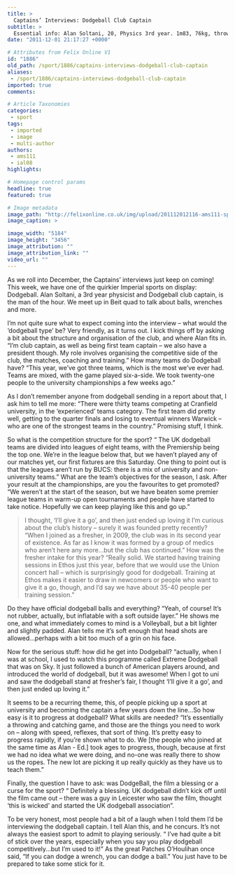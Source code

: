 ```yaml
---
title: >
  Captains’ Interviews: Dodgeball Club Captain
subtitle: >
  Essential info: Alan Soltani, 20, Physics 3rd year. 1m83, 76kg, throws with right arm. 3 years’ dodgeball experience. Likes: toe-snapping shots, wrenches. Dislikes: Minotaur dodgeball, wrenches.
date: "2011-12-01 21:17:27 +0000"

# Attributes from Felix Online V1
id: "1886"
old_path: /sport/1886/captains-interviews-dodgeball-club-captain
aliases:
 - /sport/1886/captains-interviews-dodgeball-club-captain
imported: true
comments:

# Article Taxonomies
categories:
 - sport
tags:
 - imported
 - image
 - multi-author
authors:
 - ams111
 - ial08
highlights:

# Homepage control params
headline: true
featured: true

# Image metadata
image_path: "http://felixonline.co.uk/img/upload/201112012116-ams111-sportinterview.jpg"
image_caption: >

image_width: "5184"
image_height: "3456"
image_attribution: ""
image_attribution_link: ""
video_url: ""
---
```


As we roll into December, the Captains’ interviews just keep on coming! This week, we have one of the quirkier Imperial sports on display: Dodgeball. Alan Soltani, a 3rd year physicist and Dodgeball club captain, is the man of the hour. We meet up in Beit quad to talk about balls, wrenches and more.

I’m not quite sure what to expect coming into the interview – what would the ‘dodgeball type’ be? Very friendly, as it turns out. I kick things off by asking a bit about the structure and organisation of the club, and where Alan fits in. “I’m club captain, as well as being first team captain – we also have a president though. My role involves organising the competitive side of the club, the matches, coaching and training.” How many teams do Dodgeball have? “This year, we’ve got three teams, which is the most we’ve ever had. Teams are mixed, with the game played six-a-side. We took twenty-one people to the university championships a few weeks ago.”

As I don’t remember anyone from dodgeball sending in a report about that, I ask him to tell me more: “There were thirty teams competing at Cranfield university, in the ‘experienced’ teams category. The first team did pretty well, getting to the quarter finals and losing to eventual winners Warwick – who are one of the strongest teams in the country.” Promising stuff, I think.

So what is the competition structure for the sport? “ The UK dodgeball teams are divided into leagues of eight teams, with the Premiership being the top one. We’re in the league below that, but we haven’t played any of our matches yet, our first fixtures are this Saturday. One thing to point out is that the leagues aren’t run by BUCS: there is a mix of university and non-university teams.” What are the team’s objectives for the season, I ask. After your result at the championships, are you the favourites to get promoted? “We weren’t at the start of the season, but we have beaten some premier league teams in warm-up open tournaments and people have started to take notice. Hopefully we can keep playing like this and go up.”
> I thought, ‘I’ll give it a go’, and then just ended up loving it
I’m curious about the club’s history – surely it was founded pretty recently? “When I joined as a fresher, in 2009, the club was in its second year of existence. As far as I know it was formed by a group of medics who aren’t here any more…but the club has continued.” How was the fresher intake for this year? “Really solid. We started having training sessions in Ethos just this year, before that we would use the Union concert hall – which is surprisingly good for dodgeball. Training at Ethos makes it easier to draw in newcomers or people who want to give it a go, though, and I’d say we have about 35-40 people per training session.”

Do they have official dodgeball balls and everything? “Yeah, of course! It’s not rubber, actually, but inflatable with a soft outside layer.” He shows me one, and what immediately comes to mind is a Volleyball, but a bit lighter and slightly padded. Alan tells me it’s soft enough that head shots are allowed…perhaps with a bit too much of a grin on his face.

Now for the serious stuff: how did he get into Dodgeball? “actually, when I was at school, I used to watch this programme called Extreme Dodgeball that was on Sky. It just followed a bunch of American players around, and introduced the world of dodgeball, but it was awesome! When I got to uni and saw the dodgeball stand at fresher’s fair, I thought ‘I’ll give it a go’, and then just ended up loving it.”

It seems to be a recurring theme, this, of people picking up a sport at university and becoming the captain a few years down the line…So how easy is it to progress at dodgeball? What skills are needed? “It’s essentially a throwing and catching game, and those are the things you need to work on – along with speed, reflexes, that sort of thing. It’s pretty easy to progress rapidly, if you’re shown what to do. We [the people who joined at the same time as Alan - Ed.] took ages to progress, though, because at first we had no idea what we were doing, and no-one was really there to show us the ropes. The new lot are picking it up really quickly as they have us to teach them.”

Finally, the question I have to ask: was DodgeBall, the film a blessing or a curse for the sport? “ Definitely a blessing. UK dodgeball didn’t kick off until the film came out – there was a guy in Leicester who saw the film, thought ‘this is wicked’ and started the UK dodgeball association”.

To be very honest, most people had a bit of a laugh when I told them I’d be interviewing the dodgeball captain. I tell Alan this, and he concurs. It’s not always the easiest sport to admit to playing seriously. “ I’ve had quite a bit of stick over the years, especially when you say you play dodgeball competitively…but I’m used to it!” As the great Patches O’Houlihan once said, “If you can dodge a wrench, you can dodge a ball.” You just have to be prepared to take some stick for it.
